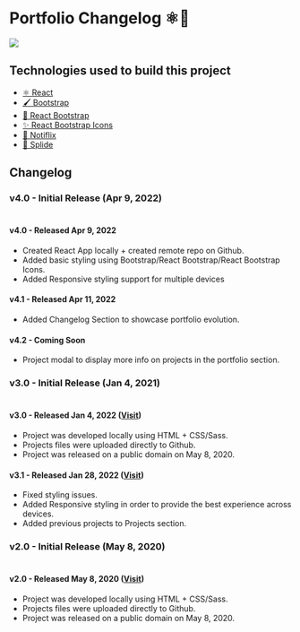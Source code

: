 # Portfolio Changelog ⚛️🔧

[![](https://img.shields.io/badge/author-Hermes%20Pellerano-orange)](https://pellerano.dev)

## Technologies used to build this project

- [⚛️ React](https://reactjs.org/)
- [🖌️ Bootstrap](https://getbootstrap.com/)
- [🎨 React Bootstrap](https://react-bootstrap.github.io/)
- [✨ React Bootstrap Icons](https://www.npmjs.com/package/react-bootstrap-icons)
- [🔔 Notiflix](https://notiflix.github.io/)
- [📄 Splide](https://splidejs.com/)

## Changelog

### v4.0 - Initial Release (Apr 9, 2022)

#

#### v4.0 - Released Apr 9, 2022

- Created React App locally + created remote repo on Github.
- Added basic styling using Bootstrap/React Bootstrap/React Bootstrap Icons.
- Added Responsive styling support for multiple devices

#### v4.1 - Released Apr 11, 2022

- Added Changelog Section to showcase portfolio evolution.

#### v4.2 - Coming Soon

- Project modal to display more info on projects in the portfolio section.

### v3.0 - Initial Release (Jan 4, 2021)

#

#### v3.0 - Released Jan 4, 2022 ([Visit](https://pellerano.github.io/portfolio-v3/))

- Project was developed locally using HTML + CSS/Sass.
- Projects files were uploaded directly to Github.
- Project was released on a public domain on May 8, 2020.

#### v3.1 - Released Jan 28, 2022 ([Visit](https://pellerano.github.io/portfolio-v3.1/))

- Fixed styling issues.
- Added Responsive styling in order to provide the best experience across devices.
- Added previous projects to Projects section.

### v2.0 - Initial Release (May 8, 2020)

#

#### v2.0 - Released May 8, 2020 ([Visit](https://pellerano.github.io/Personal-Portfolio-V2/))

- Project was developed locally using HTML + CSS/Sass.
- Projects files were uploaded directly to Github.
- Project was released on a public domain on May 8, 2020.
